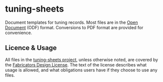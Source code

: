 # tuning-sheets

Document templates for tuning records.  Most files are in the [Open Document](https://en.wikipedia.org/wiki/OpenDocument) (ODF) format.  Conversions to PDF format are provided for convenience.

## Licence & Usage

All files in the [tuning-sheets project](https://github.com/moto-design/tuning-sheets), unless otherwise noted, are covered by the [Fabricators Design License](https://github.com/moto-design/tuning-sheets/blob/master/fabricators-design-license.txt).  The text of the license describes what usage is allowed, and what obligations users have if they choose to use any files.

